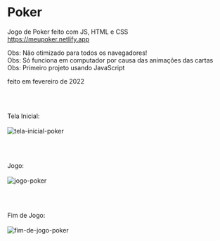 # Poker
Jogo de Poker feito com JS, HTML e CSS <br>
https://meupoker.netlify.app

Obs: Não otimizado para todos os navegadores! <br>
Obs: Só funciona em computador por causa das animações das cartas <br>
Obs: Primeiro projeto usando JavaScript <br>

feito em fevereiro de 2022 <br>

<br><br>

Tela Inicial:
<br><br>
![tela-inicial-poker](https://user-images.githubusercontent.com/90268052/187032109-aa2d3bdf-c07e-42df-bac9-6d2b212774c2.png)

<br><br>

Jogo:
<br><br>
![jogo-poker](https://user-images.githubusercontent.com/90268052/187032200-3293a4cb-4ee4-429e-9d59-7cbaba0906f4.png)

<br><br>

Fim de Jogo:
<br><br>
![fim-de-jogo-poker](https://user-images.githubusercontent.com/90268052/187032230-df6fcd10-8b3b-4503-858e-cc0c2e4f9206.png)

<br><br>
